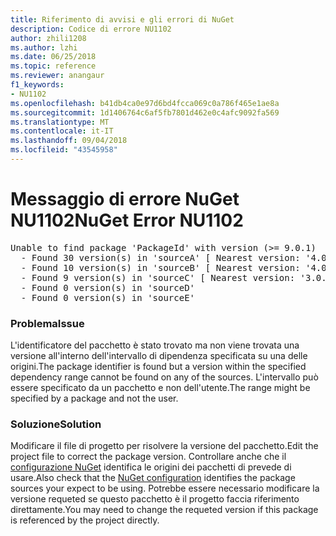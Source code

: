 ```yaml
---
title: Riferimento di avvisi e gli errori di NuGet
description: Codice di errore NU1102
author: zhili1208
ms.author: lzhi
ms.date: 06/25/2018
ms.topic: reference
ms.reviewer: anangaur
f1_keywords:
- NU1102
ms.openlocfilehash: b41db4ca0e97d6bd4fcca069c0a786f465e1ae8a
ms.sourcegitcommit: 1d1406764c6af5fb7801d462e0c4afc9092fa569
ms.translationtype: MT
ms.contentlocale: it-IT
ms.lasthandoff: 09/04/2018
ms.locfileid: "43545958"
---
```

# <a name="nuget-error-nu1102"></a><span data-ttu-id="25e2c-103">Messaggio di errore NuGet NU1102</span><span class="sxs-lookup"><span data-stu-id="25e2c-103">NuGet Error NU1102</span></span>

<pre>Unable to find package 'PackageId' with version (>= 9.0.1)<br/>  - Found 30 version(s) in 'sourceA' [ Nearest version: '4.0.0' ]<br/>  - Found 10 version(s) in 'sourceB' [ Nearest version: '4.0.0-rc-2129' ]<br/>  - Found 9 version(s) in 'sourceC' [ Nearest version: '3.0.0-beta-00032' ]<br/>  - Found 0 version(s) in 'sourceD'<br/>  - Found 0 version(s) in 'sourceE'</pre>

### <a name="issue"></a><span data-ttu-id="25e2c-104">Problema</span><span class="sxs-lookup"><span data-stu-id="25e2c-104">Issue</span></span>
<span data-ttu-id="25e2c-105">L'identificatore del pacchetto è stato trovato ma non viene trovata una versione all'interno dell'intervallo di dipendenza specificata su una delle origini.</span><span class="sxs-lookup"><span data-stu-id="25e2c-105">The package identifier is found but a version within the specified dependency range cannot be found on any of the sources.</span></span> <span data-ttu-id="25e2c-106">L'intervallo può essere specificato da un pacchetto e non dell'utente.</span><span class="sxs-lookup"><span data-stu-id="25e2c-106">The range might be specified by a package and not the user.</span></span>

### <a name="solution"></a><span data-ttu-id="25e2c-107">Soluzione</span><span class="sxs-lookup"><span data-stu-id="25e2c-107">Solution</span></span>
<span data-ttu-id="25e2c-108">Modificare il file di progetto per risolvere la versione del pacchetto.</span><span class="sxs-lookup"><span data-stu-id="25e2c-108">Edit the project file to correct the package version.</span></span> <span data-ttu-id="25e2c-109">Controllare anche che il [configurazione NuGet](../../consume-packages/Configuring-NuGet-Behavior.md) identifica le origini dei pacchetti di prevede di usare.</span><span class="sxs-lookup"><span data-stu-id="25e2c-109">Also check that the [NuGet configuration](../../consume-packages/Configuring-NuGet-Behavior.md) identifies the package sources your expect to be using.</span></span> <span data-ttu-id="25e2c-110">Potrebbe essere necessario modificare la versione requeted se questo pacchetto è il progetto faccia riferimento direttamente.</span><span class="sxs-lookup"><span data-stu-id="25e2c-110">You may need to change the requeted version if this package is referenced by the project directly.</span></span>
